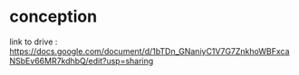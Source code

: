 # conception
link to drive : https://docs.google.com/document/d/1bTDn_GNaniyC1V7G7ZnkhoWBFxcaNSbEv66MR7kdhbQ/edit?usp=sharing
